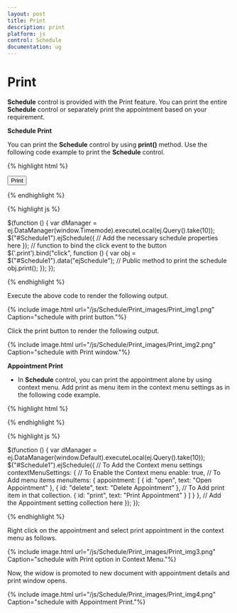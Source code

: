 ```yaml
---
layout: post
title: Print
description: print
platform: js
control: Schedule
documentation: ug
---
```


# Print

**Schedule** control is provided with the Print feature. You can print the entire **Schedule** control or separately print the appointment based on your requirement.

**Schedule Print**

You can print the **Schedule** control by using **print()** method. Use the following code example to print the **Schedule** control.



{% highlight html %}

<!DOCTYPE html>
<html xmlns="http://www.w3.org/1999/xhtml">
<head>
    <title>Schedule JS Print Sample</title>
    <!-- Refer the necessary scripts here-->
</head>
<body>
    <input class="print" type="button" value="Print" />
    <div style="float: left" id="Div1" />
    <div id="Div2"></div>
</body>
</html>

{% endhighlight %}

{% highlight js %}

$(function () {
        var dManager = ej.DataManager(window.Timemode).executeLocal(ej.Query().take(10));
        $("#Schedule1").ejSchedule({
            // Add the necessary schedule properties here
        });
        // function to bind the click event to the button
        $('.print').bind("click", function () {
            var obj = $("#Schedule1").data("ejSchedule");
            // Public method to print the schedule
             obj.print();
            });
    });


{% endhighlight %}



Execute the above code to render the following output.

 {% include image.html url="/js/Schedule/Print_images/Print_img1.png" Caption="schedule with print button."%}

Click the print button to render the following output.


{% include image.html url="/js/Schedule/Print_images/Print_img2.png" Caption="schedule with Print window."%}


**Appointment Print**

* In **Schedule** control, you can print the appointment alone by using context menu. Add print as menu item in the context menu settings as in the following code example.


{% highlight html %}

<div id="Schedule1"></div>

{% endhighlight %}


{% highlight js %}

 $(function () {
        var dManager = ej.DataManager(window.Default).executeLocal(ej.Query().take(10));
        $("#Schedule1").ejSchedule({
            // To Add the Context menu settings
            contextMenuSettings: {
                // To Enable the Context menu
                enable: true,
                // To Add menu items
                menuItems: {
                    appointment: [
                    { id: "open", text: "Open Appointment" },
                    { id: "delete", text: "Delete Appointment" },
                    // To Add print item in that collection.
                    { id: "print", text: "Print Appointment" }
                    ]
                }
            },
            // Add the Appointment setting collection here
        });
    });



{% endhighlight %}


Right click on the appointment and select print appointment in the context menu as follows.

{% include image.html url="/js/Schedule/Print_images/Print_img3.png" Caption="schedule with Print option in Context Menu."%}

 Now, the widow is promoted to new document with appointment details and print window opens.

{% include image.html url="/js/Schedule/Print_images/Print_img4.png" Caption="schedule with Appointment Print."%}

